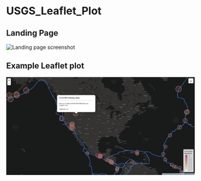 # USGS_Leaflet_Plot


## Landing Page

<img src="static/pictures/landing_page.png" alt="Landing page screenshot">

## Example Leaflet plot
<img src="static/pictures/ex_map.png" alt="Example plot screenshot">
